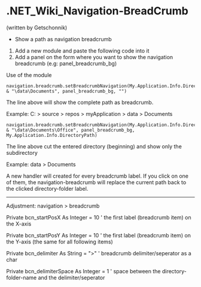 # .NET_Wiki_Navigation-BreadCrumb
(written by Getschonnik)

* Show a path as navigation breadcrumb  

1. Add a new module and paste the following code into it
2. Add a panel on the form where you want to show the navigation breadcrumb (e.g: panel_breadcrumb_bg)

Use of the module

	navigation.breadcrumb.setBreadcrumbNavigation(My.Application.Info.DirectoryPath & "\data\Documents", panel_breadcrumb_bg, "")
	
The line above will show the complete path as breadcrumb.

Example: C: > source > repos > myApplication > data > Documents
			
	navigation.breadcrumb.setBreadcrumbNavigation(My.Application.Info.DirectoryPath & "\data\Documents\Office", panel_breadcrumb_bg, My.Application.Info.DirectoryPath)
	
The line above cut the entered directory (beginning) and show only the subdirectory

Example: data > Documents
	
A new handler will created for every breadcrumb label. If you click on one of them, the navigation-breadcrumb will 
replace the current path back to the clicked directory-folder label.


------------


Adjustment: navigation > breadcrumb

Private bcn_startPosX As Integer = 10		' the first label (breadcrumb item) on the X-axis
	
Private bcn_startPosY As Integer = 10		' the first label (breadcrumb item) on the Y-axis (the same for all following items)
	
Private bcn_delimiter As String = ">"		' breadcrumb delimiter/seperator as a char
	
Private bcn_delimiterSpace As Integer = 1	' space between the directory-folder-name and the delimiter/seperator
	
